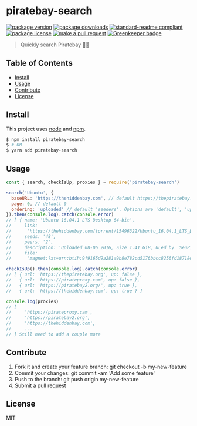 
# piratebay-search
[![package version](https://img.shields.io/npm/v/piratebay-search.svg?style=flat-square)](https://npmjs.org/package/piratebay-search)
[![package downloads](https://img.shields.io/npm/dm/piratebay-search.svg?style=flat-square)](https://npmjs.org/package/piratebay-search)
[![standard-readme compliant](https://img.shields.io/badge/readme%20style-standard-brightgreen.svg?style=flat-square)](https://github.com/RichardLitt/standard-readme)
[![package license](https://img.shields.io/npm/l/piratebay-search.svg?style=flat-square)](https://npmjs.org/package/piratebay-search)
[![make a pull request](https://img.shields.io/badge/PRs-welcome-brightgreen.svg?style=flat-square)](http://makeapullrequest.com) [![Greenkeeper badge](https://badges.greenkeeper.io/tiaanduplessis/piratebay-search.svg)](https://greenkeeper.io/)

> Quickly search Piratebay 🏴‍☠️

## Table of Contents

- [Install](#install)
- [Usage](#usage)
- [Contribute](#contribute)
- [License](#License)

## Install

This project uses [node](https://nodejs.org) and [npm](https://www.npmjs.com). 

```sh
$ npm install piratebay-search
$ # OR
$ yarn add piratebay-search
```

## Usage

```js
const { search, checkIsUp, proxies } = require('piratebay-search')

search('Ubuntu', {
  baseURL: 'https://thehiddenbay.com', // default https://thepiratebay.org
  page: 0, // default 0
  ordering: 'uploaded' // default 'seeders'. Options are 'default', 'uploaded', 'size', 'uploadedBy', 'seeders' and 'leechers'
}).then(console.log).catch(console.error)
// [ { name: 'Ubuntu 16.04.1 LTS Desktop 64-bit',
//     link:
//      'https://thehiddenbay.com/torrent/15496322/Ubuntu_16.04.1_LTS_Desktop_64-bit',
//     seeds: '48',
//     peers: '2',
//     description: 'Uploaded 08-06 2016, Size 1.41 GiB, ULed by  SeuPirate ',
//     file:
//      'magnet:?xt=urn:btih:9f9165d9a281a9b8e782cd5176bbcc8256fd1871&dn=Ubuntu+16.04.1+LTS+Desktop+64-bit&tr=udp%3A%2F%2Ftracker.openbittorrent.com%3A80&tr=udp%3A%2F%2Ftracker.publicbt.com%3A80&tr=udp%3A%2F%2Ftracker.ccc.de%3A80' }, ...]

checkIsUp().then(console.log).catch(console.error)
// [ { url: 'https://thepiratebay.org', up: false },
//   { url: 'https://pirateproxy.cam', up: false },
//   { url: 'https://piratebay2.org/', up: true },
//   { url: 'https://thehiddenbay.com', up: true } ]

console.log(proxies)
// [
//     'https://pirateproxy.cam',
//     'https://piratebay2.org',
//     'https://thehiddenbay.com',
//     ...
// ] Still need to add a couple more

```

## Contribute

1. Fork it and create your feature branch: git checkout -b my-new-feature
2. Commit your changes: git commit -am 'Add some feature'
3. Push to the branch: git push origin my-new-feature 
4. Submit a pull request

## License

MIT
    